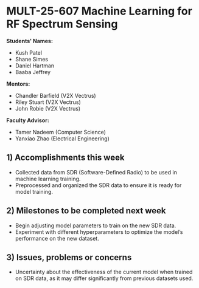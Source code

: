 # MULT-25-607 Machine Learning for RF Spectrum Sensing

**Students' Names:**

- Kush Patel
- Shane Simes
- Daniel Hartman
- Baaba Jeffrey

**Mentors:**

- Chandler Barfield (V2X Vectrus)
- Riley Stuart (V2X Vectrus)
- John Robie (V2X Vectrus)

**Faculty Advisor:**

- Tamer Nadeem (Computer Science)
- Yanxiao Zhao (Electrical Engineering)

## 1) Accomplishments this week

- Collected data from SDR (Software-Defined Radio) to be used in machine learning training.
- Preprocessed and organized the SDR data to ensure it is ready for model training.

## 2) Milestones to be completed next week

- Begin adjusting model parameters to train on the new SDR data.
- Experiment with different hyperparameters to optimize the model’s performance on the new dataset.

## 3) Issues, problems or concerns

- Uncertainty about the effectiveness of the current model when trained on SDR data, as it may differ significantly from previous datasets used.
